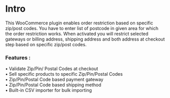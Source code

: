 # Intro

This WooCommerce plugin enables order restriction based on specific zip/post codes. You have to enter list of postcode in given area for which the order restriction works. When activated you will restrict selected gateways or billing address, shipping address and both address at checkout step based on specific zip/post codes.

### Features :

 • Validate Zip/Pin/ Postal Codes at checkout  
 • Sell specific products to specific Zip/Pin/Postal Codes  
 • Zip/Pin/Postal Code based payment gateway  
 • Zip/Pin/Postal Code based shipping method  
 • Built-in CSV importer for bulk importing

